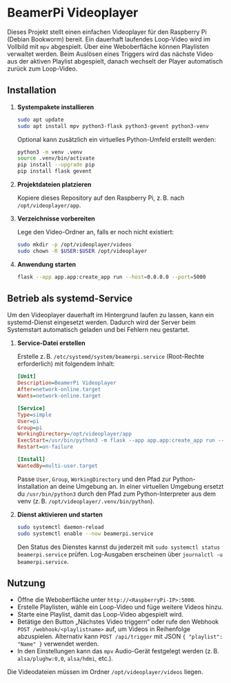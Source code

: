 # BeamerPi Videoplayer

Dieses Projekt stellt einen einfachen Videoplayer für den Raspberry Pi (Debian Bookworm) bereit. Ein dauerhaft laufendes Loop-Video wird im Vollbild mit `mpv` abgespielt. Über eine Weboberfläche können Playlisten verwaltet werden. Beim Auslösen eines Triggers wird das nächste Video aus der aktiven Playlist abgespielt, danach wechselt der Player automatisch zurück zum Loop-Video.

## Installation

1. **Systempakete installieren**

   ```bash
   sudo apt update
   sudo apt install mpv python3-flask python3-gevent python3-venv
   ```

   Optional kann zusätzlich ein virtuelles Python-Umfeld erstellt werden:

   ```bash
   python3 -m venv .venv
   source .venv/bin/activate
   pip install --upgrade pip
   pip install flask gevent
   ```

2. **Projektdateien platzieren**

   Kopiere dieses Repository auf den Raspberry Pi, z. B. nach `/opt/videoplayer/app`.

3. **Verzeichnisse vorbereiten**

   Lege den Video-Ordner an, falls er noch nicht existiert:

   ```bash
   sudo mkdir -p /opt/videoplayer/videos
   sudo chown -R $USER:$USER /opt/videoplayer
   ```

4. **Anwendung starten**

   ```bash
   flask --app app.app:create_app run --host=0.0.0.0 --port=5000
   ```

## Betrieb als systemd-Service

Um den Videoplayer dauerhaft im Hintergrund laufen zu lassen, kann ein systemd-Dienst
eingesetzt werden. Dadurch wird der Server beim Systemstart automatisch geladen und bei
Fehlern neu gestartet.

1. **Service-Datei erstellen**

   Erstelle z. B. `/etc/systemd/system/beamerpi.service` (Root-Rechte erforderlich) mit folgendem Inhalt:

   ```ini
   [Unit]
   Description=BeamerPi Videoplayer
   After=network-online.target
   Wants=network-online.target

   [Service]
   Type=simple
   User=pi
   Group=pi
   WorkingDirectory=/opt/videoplayer/app
   ExecStart=/usr/bin/python3 -m flask --app app.app:create_app run --host=0.0.0.0 --port=5000
   Restart=on-failure

   [Install]
   WantedBy=multi-user.target
   ```

   Passe `User`, `Group`, `WorkingDirectory` und den Pfad zur Python-Installation an deine
   Umgebung an. In einer virtuellen Umgebung ersetzt du `/usr/bin/python3` durch den Pfad
   zum Python-Interpreter aus dem venv (z. B. `/opt/videoplayer/.venv/bin/python`).

2. **Dienst aktivieren und starten**

   ```bash
   sudo systemctl daemon-reload
   sudo systemctl enable --now beamerpi.service
   ```

   Den Status des Dienstes kannst du jederzeit mit `sudo systemctl status beamerpi.service`
   prüfen. Log-Ausgaben erscheinen über `journalctl -u beamerpi.service`.

## Nutzung

- Öffne die Weboberfläche unter `http://<RaspberryPi-IP>:5000`.
- Erstelle Playlisten, wähle ein Loop-Video und füge weitere Videos hinzu.
- Starte eine Playlist, damit das Loop-Video abgespielt wird.
- Betätige den Button „Nächstes Video triggern“ oder rufe den Webhook `POST /webhook/<playlistname>` auf, um Videos in Reihenfolge abzuspielen. Alternativ kann `POST /api/trigger` mit JSON `{ "playlist": "Name" }` verwendet werden.
- In den Einstellungen kann das `mpv` Audio-Gerät festgelegt werden (z. B. `alsa/plughw:0,0`, `alsa/hdmi`, etc.).

Die Videodateien müssen im Ordner `/opt/videoplayer/videos` liegen.

